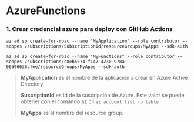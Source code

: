 # AzureFunctions

  

### **1. Crear credencial azure para deploy con GitHub Actions**
```
az ad sp create-for-rbac --name "MyApplication" --role contributor --scopes /subscriptions/SubscriptionId/resourceGroups/MyApps --sdk-auth
```
```
az ad sp create-for-rbac --name "MyFunctions" --role contributor --scopes /subscriptions/c8eb5574-f147-4230-978a-06596636cfee/resourceGroups/MyApps --sdk-auth
```

> **MyApplication** es el nombre de la aplicación a crear en Azure Active Directory
>
> **SuscriptionId**  es Id de la suscripción de Azure. Este valor se puede obtener con el comando az cli `az account list -o table`
> 
> **MyApps**  es el nombre del resource group.
